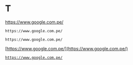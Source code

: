 # T

https://www.google.com.pe/

`https://www.google.com.pe/`

```text
https://www.google.com.pe/
```

[https://www.google.com.pe/](https://www.google.com.pe/)

[`https://www.google.com.pe/`](https://www.google.com.pe/)
